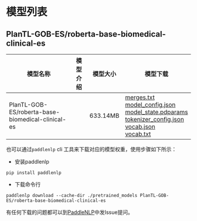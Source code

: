 #  模型列表

## PlanTL-GOB-ES/roberta-base-biomedical-clinical-es

| 模型名称 | 模型介绍 | 模型大小  | 模型下载 |
| --- | --- | --- | --- |
|PlanTL-GOB-ES/roberta-base-biomedical-clinical-es|  | 633.14MB | [merges.txt](https://bj.bcebos.com/paddlenlp/models/community/PlanTL-GOB-ES/roberta-base-biomedical-clinical-es/merges.txt)<br>[model_config.json](https://bj.bcebos.com/paddlenlp/models/community/PlanTL-GOB-ES/roberta-base-biomedical-clinical-es/model_config.json)<br>[model_state.pdparams](https://bj.bcebos.com/paddlenlp/models/community/PlanTL-GOB-ES/roberta-base-biomedical-clinical-es/model_state.pdparams)<br>[tokenizer_config.json](https://bj.bcebos.com/paddlenlp/models/community/PlanTL-GOB-ES/roberta-base-biomedical-clinical-es/tokenizer_config.json)<br>[vocab.json](https://bj.bcebos.com/paddlenlp/models/community/PlanTL-GOB-ES/roberta-base-biomedical-clinical-es/vocab.json)<br>[vocab.txt](https://bj.bcebos.com/paddlenlp/models/community/PlanTL-GOB-ES/roberta-base-biomedical-clinical-es/vocab.txt) |

也可以通过`paddlenlp` cli 工具来下载对应的模型权重，使用步骤如下所示：

* 安装paddlenlp

```shell
pip install paddlenlp
```

* 下载命令行

```shell
paddlenlp download --cache-dir ./pretrained_models PlanTL-GOB-ES/roberta-base-biomedical-clinical-es
```

有任何下载的问题都可以到[PaddleNLP](https://github.com/PaddlePaddle/PaddleNLP)中发Issue提问。